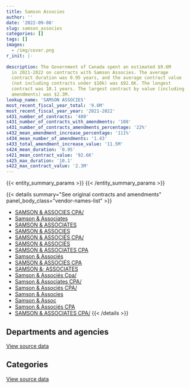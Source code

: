 ```yaml
---
title: Samson Associes
author: ''
date: '2022-09-08'
slug: samson_associes
categories: []
tags: []
images:
  - /img/cover.png
r_init: |-
  
description: The Government of Canada spent an estimated $9.6M
  in 2021-2022 on contracts with Samson Associes. The average
  contract duration was 0.95 years, and the average contract value
  (not including contracts under $10k) was $92.6K. The longest
  contract was 10.1 years. The largest contract by value (including
  amendments) was $2.3M.
lookup_name: 'SAMSON ASSOCIES'
most_recent_fiscal_year_total: '9.6M'
most_recent_fiscal_year_year: '2021-2022'
s431_number_of_contracts: '480'
s431_number_of_contracts_with_amendments: '108'
s431_number_of_contracts_amendments_percentage: '22%'
s432_mean_amendment_increase_percentage: '111%'
s434_mean_number_of_amendments: '1.43'
s433_total_amendment_increase_value: '11.5M'
s424_mean_duration: '0.95'
s421_mean_contract_value: '92.6K'
s425_max_duration: '10.1'
s422_max_contract_value: '2.3M'
---
```


<script src="/rmarkdown-libs/htmlwidgets/htmlwidgets.js"></script>
<link href="/rmarkdown-libs/datatables-css/datatables-crosstalk.css" rel="stylesheet" />
<script src="/rmarkdown-libs/datatables-binding/datatables.js"></script>
<script src="/rmarkdown-libs/jquery/jquery-3.6.0.min.js"></script>
<link href="/rmarkdown-libs/dt-core-bootstrap/css/dataTables.bootstrap.min.css" rel="stylesheet" />
<link href="/rmarkdown-libs/dt-core-bootstrap/css/dataTables.bootstrap.extra.css" rel="stylesheet" />
<script src="/rmarkdown-libs/dt-core-bootstrap/js/jquery.dataTables.min.js"></script>
<script src="/rmarkdown-libs/dt-core-bootstrap/js/dataTables.bootstrap.min.js"></script>
<link href="/rmarkdown-libs/crosstalk/css/crosstalk.min.css" rel="stylesheet" />
<script src="/rmarkdown-libs/crosstalk/js/crosstalk.min.js"></script>
<script src="/rmarkdown-libs/htmlwidgets/htmlwidgets.js"></script>
<link href="/rmarkdown-libs/datatables-css/datatables-crosstalk.css" rel="stylesheet" />
<script src="/rmarkdown-libs/datatables-binding/datatables.js"></script>
<script src="/rmarkdown-libs/jquery/jquery-3.6.0.min.js"></script>
<link href="/rmarkdown-libs/dt-core-bootstrap/css/dataTables.bootstrap.min.css" rel="stylesheet" />
<link href="/rmarkdown-libs/dt-core-bootstrap/css/dataTables.bootstrap.extra.css" rel="stylesheet" />
<script src="/rmarkdown-libs/dt-core-bootstrap/js/jquery.dataTables.min.js"></script>
<script src="/rmarkdown-libs/dt-core-bootstrap/js/dataTables.bootstrap.min.js"></script>
<link href="/rmarkdown-libs/crosstalk/css/crosstalk.min.css" rel="stylesheet" />
<script src="/rmarkdown-libs/crosstalk/js/crosstalk.min.js"></script>

{{< entity_summary_params >}}
{{< /entity_summary_params >}}

{{< details summary="See original contracts and amendments" panel_body_class="vendor-names-list" >}}
- [SAMSON & ASSOCIES CPA/](https://search.open.canada.ca/en/ct/?sort=contract_value_f%20desc&page=1&search_text=%22SAMSON%20%26%20ASSOCIES%20CPA%2f%22)
- [Samson & Associates](https://search.open.canada.ca/en/ct/?sort=contract_value_f%20desc&page=1&search_text=%22Samson%20%26%20Associates%22)
- [SAMSON & ASSOCIATES](https://search.open.canada.ca/en/ct/?sort=contract_value_f%20desc&page=1&search_text=%22SAMSON%20%26%20ASSOCIATES%22)
- [SAMSON & ASSOCIES](https://search.open.canada.ca/en/ct/?sort=contract_value_f%20desc&page=1&search_text=%22SAMSON%20%26%20ASSOCIES%22)
- [SAMSON & ASSOCIÉS CPA/](https://search.open.canada.ca/en/ct/?sort=contract_value_f%20desc&page=1&search_text=%22SAMSON%20%26%20ASSOCI%c3%89S%20CPA%2f%22)
- [SAMSON & ASSOCIÉS](https://search.open.canada.ca/en/ct/?sort=contract_value_f%20desc&page=1&search_text=%22SAMSON%20%26%20ASSOCI%c3%89S%22)
- [SAMSON & ASSOCIATES CPA](https://search.open.canada.ca/en/ct/?sort=contract_value_f%20desc&page=1&search_text=%22SAMSON%20%26%20ASSOCIATES%20CPA%22)
- [Samson & Associés](https://search.open.canada.ca/en/ct/?sort=contract_value_f%20desc&page=1&search_text=%22Samson%20%26%20Associ%c3%a9s%22)
- [SAMSON & ASSOCIÉS CPA](https://search.open.canada.ca/en/ct/?sort=contract_value_f%20desc&page=1&search_text=%22SAMSON%20%26%20ASSOCI%c3%89S%20CPA%22)
- [SAMSON &; ASSOCIATES](https://search.open.canada.ca/en/ct/?sort=contract_value_f%20desc&page=1&search_text=%22SAMSON%20%26%3b%20ASSOCIATES%22)
- [Samson & Associés Cpa/](https://search.open.canada.ca/en/ct/?sort=contract_value_f%20desc&page=1&search_text=%22Samson%20%26%20Associ%c3%a9s%20Cpa%2f%22)
- [Samson & Associates CPA/](https://search.open.canada.ca/en/ct/?sort=contract_value_f%20desc&page=1&search_text=%22Samson%20%26%20Associates%20CPA%2f%22)
- [Samson & Associés CPA/](https://search.open.canada.ca/en/ct/?sort=contract_value_f%20desc&page=1&search_text=%22Samson%20%26%20Associ%c3%a9s%20CPA%2f%22)
- [Samson & Associes](https://search.open.canada.ca/en/ct/?sort=contract_value_f%20desc&page=1&search_text=%22Samson%20%26%20Associes%22)
- [Samson & Assoc](https://search.open.canada.ca/en/ct/?sort=contract_value_f%20desc&page=1&search_text=%22Samson%20%26%20Assoc%22)
- [Samson & Associés CPA](https://search.open.canada.ca/en/ct/?sort=contract_value_f%20desc&page=1&search_text=%22Samson%20%26%20Associ%c3%a9s%20CPA%22)
- [SAMSON & ASSOCIATES CPA/](https://search.open.canada.ca/en/ct/?sort=contract_value_f%20desc&page=1&search_text=%22SAMSON%20%26%20ASSOCIATES%20CPA%2f%22)
{{< /details >}}

## Departments and agencies

<div id="htmlwidget-1" style="width:100%;height:auto;" class="datatables html-widget"></div>
<script type="application/json" data-for="htmlwidget-1">{"x":{"style":"bootstrap","filter":"none","vertical":false,"data":[["<a href=\"/departments/aafc-aac/\">Agriculture and Agri-Food Canada<\/a>","<a href=\"/departments/aandc-aadnc/\">Crown-Indigenous Relations and Northern Affairs Canada<\/a>","<a href=\"/departments/cas-satj/\">Courts Administration Service<\/a>","<a href=\"/departments/cbsa-asfc/\">Canada Border Services Agency<\/a>","<a href=\"/departments/cfia-acia/\">Canadian Food Inspection Agency<\/a>","<a href=\"/departments/cgc-ccg/\">Canadian Grain Commission<\/a>","<a href=\"/departments/cic/\">Immigration, Refugees and Citizenship Canada<\/a>","<a href=\"/departments/csc-scc/\">Correctional Service of Canada<\/a>","<a href=\"/departments/dfatd-maecd/\">Global Affairs Canada<\/a>","<a href=\"/departments/dfo-mpo/\">Fisheries and Oceans Canada<\/a>","<a href=\"/departments/dnd-mdn/\">National Defence<\/a>","<a href=\"/departments/ec/\">Environment and Climate Change Canada<\/a>","<a href=\"/departments/esdc-edsc/\">Employment and Social Development Canada<\/a>","<a href=\"/departments/fcac-acfc/\">Financial Consumer Agency of Canada<\/a>","<a href=\"/departments/fin/\">Department of Finance Canada<\/a>","<a href=\"/departments/fja-cmf/\">Office of the Commissioner for Federal Judicial Affairs Canada<\/a>","<a href=\"/departments/hc-sc/\">Health Canada<\/a>","<a href=\"/departments/iaac-aeic/\">Impact Assessment Agency of Canada<\/a>","<a href=\"/departments/isc-sac/\">Indigenous Services Canada<\/a>","<a href=\"/departments/jus/\">Department of Justice Canada<\/a>","<a href=\"/departments/mpcc-cppm/\">Military Police Complaints Commission of Canada<\/a>","<a href=\"/departments/nrc-cnrc/\">National Research Council Canada<\/a>","<a href=\"/departments/nrcan-rncan/\">Natural Resources Canada<\/a>","<a href=\"/departments/nserc-crsng/\">Natural Sciences and Engineering Research Council of Canada<\/a>","<a href=\"/departments/oag-bvg/\">Office of the Auditor General of Canada<\/a>","<a href=\"/departments/oci-bec/\">The Correctional Investigator Canada<\/a>","<a href=\"/departments/ocol-clo/\">Office of the Commissioner of Official Languages<\/a>","<a href=\"/departments/osfi-bsif/\">Office of the Superintendent of Financial Institutions Canada<\/a>","<a href=\"/departments/pc/\">Parks Canada<\/a>","<a href=\"/departments/pch/\">Canadian Heritage<\/a>","<a href=\"/departments/pco-bcp/\">Privy Council Office<\/a>","<a href=\"/departments/phac-aspc/\">Public Health Agency of Canada<\/a>","<a href=\"/departments/polar-polaire/\">Polar Knowledge Canada<\/a>","<a href=\"/departments/ppsc-sppc/\">Public Prosecution Service of Canada<\/a>","<a href=\"/departments/ps-sp/\">Public Safety Canada<\/a>","<a href=\"/departments/psc-cfp/\">Public Service Commission of Canada<\/a>","<a href=\"/departments/pwgsc-tpsgc/\">Public Services and Procurement Canada<\/a>","<a href=\"/departments/ssc-spc/\">Shared Services Canada<\/a>","<a href=\"/departments/sshrc-crsh/\">Social Sciences and Humanities Research Council of Canada<\/a>","<a href=\"/departments/tbs-sct/\">Treasury Board of Canada Secretariat<\/a>","<a href=\"/departments/tsb-bst/\">Transportation Safety Board of Canada<\/a>","<a href=\"/departments/vac-acc/\">Veterans Affairs Canada<\/a>"],[370168.36,266421.92,137847.74,709916.34,26250,5081.78,73009.13,202122.92,432853.74,216138.84,43592.28,105546.36,417110.12,101093.22,44530.35,null,null,23857.55,316720.39,200196.98,24950.4,null,47866.08,82179.18,0,null,null,null,564398.07,275950.32,45477.86,82836.2,null,14162.69,30510,111864.21,654325.15,287584.07,41951.25,24861.24,15828.38,11256.37],[416063.61,484401.14,138225.4,719808.35,152935.42,38536.85,112661,241129.15,336725.63,83055,56410.13,16405.28,618796.8,23154.73,null,null,101389.25,117157.63,370715.86,383765.46,24860,194723.52,79860.54,232910.53,0,null,null,null,416009.15,229809.73,null,33900,14834.41,19876.66,36047,183597.76,846267.17,440378.1,null,39324,25792.57,131807.77],[595056.7,291758.24,137847.74,855864.56,58370.68,null,76416.25,855754.16,660209.06,63999.37,53893.35,55938.07,190939.76,10067.27,null,null,null,null,60350.63,362926.67,null,966330.63,51634.89,101521.63,0,null,null,null,337969.17,105852.76,null,33432,15081.65,36818.71,107460.43,183096.13,716833.56,807061.97,null,null,null,null],[542971.35,40738.31,137847.74,635404.24,391510.46,null,94754.74,966440.28,849549.4,46108.81,47403.87,137552.5,545352.29,null,null,40000,null,null,51901.76,362926.67,null,588294,35392.27,27121.77,0,28250,1145218.9,29808.98,413300.57,220137.22,null,470337,null,53675,185887.57,74241.72,800713.34,640701.17,null,5322.59,null,null]],"container":"<table class=\"table table-striped table-hover row-border order-column display\">\n  <thead>\n    <tr>\n      <th>Department<\/th>\n      <th>2018-2019<\/th>\n      <th>2019-2020<\/th>\n      <th>2020-2021<\/th>\n      <th>2021-2022<\/th>\n    <\/tr>\n  <\/thead>\n<\/table>","options":{"order":[[4,"desc"]],"pageLength":10,"autoWidth":true,"columnDefs":[{"targets":1,"render":"function(data, type, row, meta) {\n    return type !== 'display' ? data : DTWidget.formatCurrency(data, \"$\", 2, 3, \",\", \".\", true, null);\n  }"},{"targets":2,"render":"function(data, type, row, meta) {\n    return type !== 'display' ? data : DTWidget.formatCurrency(data, \"$\", 2, 3, \",\", \".\", true, null);\n  }"},{"targets":3,"render":"function(data, type, row, meta) {\n    return type !== 'display' ? data : DTWidget.formatCurrency(data, \"$\", 2, 3, \",\", \".\", true, null);\n  }"},{"targets":4,"render":"function(data, type, row, meta) {\n    return type !== 'display' ? data : DTWidget.formatCurrency(data, \"$\", 2, 3, \",\", \".\", true, null);\n  }"},{"width":"16%","targets":[1,2,3,4]},{"className":"dt-right","targets":[1,2,3,4]}],"orderClasses":false}},"evals":["options.columnDefs.0.render","options.columnDefs.1.render","options.columnDefs.2.render","options.columnDefs.3.render"],"jsHooks":[]}</script>
<p class="text-right">
<a href="https://github.com/GoC-Spending/contracts-data/tree/main/data/out/vendors/samson_associes/summary_by_fiscal_year_by_department.csv" class="source-data-link btn btn-link">View source data</a>
</p>

## Categories

<div id="htmlwidget-2" style="width:100%;height:auto;" class="datatables html-widget"></div>
<script type="application/json" data-for="htmlwidget-2">{"x":{"style":"bootstrap","filter":"none","vertical":false,"data":[["<a href=\"/categories/professional_services/\">Professional services<\/a>","<a href=\"/categories/information_technology/\">Information technology<\/a>","<a href=\"/categories/medical/\">Medical<\/a>","<a href=\"/categories/travel/\">Travel<\/a>","<a href=\"/categories/security_and_protection/\">Security and protection<\/a>","<a href=\"/categories/human_capital/\">Human capital<\/a>"],[4982065.37,929334.73,null,85803.02,null,11256.37],[5854545.48,1161113.01,33900,86038.1,83055,142684.02],[6741883.24,886101.8,null,null,null,164500.98],[8024024.03,927350.79,null,null,37780.31,619709.4]],"container":"<table class=\"table table-striped table-hover row-border order-column display\">\n  <thead>\n    <tr>\n      <th>Category<\/th>\n      <th>2018-2019<\/th>\n      <th>2019-2020<\/th>\n      <th>2020-2021<\/th>\n      <th>2021-2022<\/th>\n    <\/tr>\n  <\/thead>\n<\/table>","options":{"order":[[4,"desc"]],"dom":"t","pageLength":30,"autoWidth":true,"columnDefs":[{"targets":1,"render":"function(data, type, row, meta) {\n    return type !== 'display' ? data : DTWidget.formatCurrency(data, \"$\", 2, 3, \",\", \".\", true, null);\n  }"},{"targets":2,"render":"function(data, type, row, meta) {\n    return type !== 'display' ? data : DTWidget.formatCurrency(data, \"$\", 2, 3, \",\", \".\", true, null);\n  }"},{"targets":3,"render":"function(data, type, row, meta) {\n    return type !== 'display' ? data : DTWidget.formatCurrency(data, \"$\", 2, 3, \",\", \".\", true, null);\n  }"},{"targets":4,"render":"function(data, type, row, meta) {\n    return type !== 'display' ? data : DTWidget.formatCurrency(data, \"$\", 2, 3, \",\", \".\", true, null);\n  }"},{"width":"16%","targets":[1,2,3,4]},{"className":"dt-right","targets":[1,2,3,4]}],"orderClasses":false,"lengthMenu":[10,25,30,50,100]}},"evals":["options.columnDefs.0.render","options.columnDefs.1.render","options.columnDefs.2.render","options.columnDefs.3.render"],"jsHooks":[]}</script>
<p class="text-right">
<a href="https://github.com/GoC-Spending/contracts-data/tree/main/data/out/vendors/samson_associes/summary_by_fiscal_year_by_category.csv" class="source-data-link btn btn-link">View source data</a>
</p>
